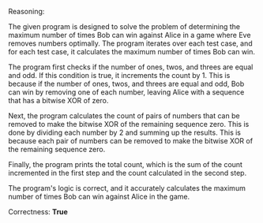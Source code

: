 Reasoning:

The given program is designed to solve the problem of determining the maximum number of times Bob can win against Alice in a game where Eve removes numbers optimally. The program iterates over each test case, and for each test case, it calculates the maximum number of times Bob can win.

The program first checks if the number of ones, twos, and threes are equal and odd. If this condition is true, it increments the count by 1. This is because if the number of ones, twos, and threes are equal and odd, Bob can win by removing one of each number, leaving Alice with a sequence that has a bitwise XOR of zero.

Next, the program calculates the count of pairs of numbers that can be removed to make the bitwise XOR of the remaining sequence zero. This is done by dividing each number by 2 and summing up the results. This is because each pair of numbers can be removed to make the bitwise XOR of the remaining sequence zero.

Finally, the program prints the total count, which is the sum of the count incremented in the first step and the count calculated in the second step.

The program's logic is correct, and it accurately calculates the maximum number of times Bob can win against Alice in the game.

Correctness: **True**